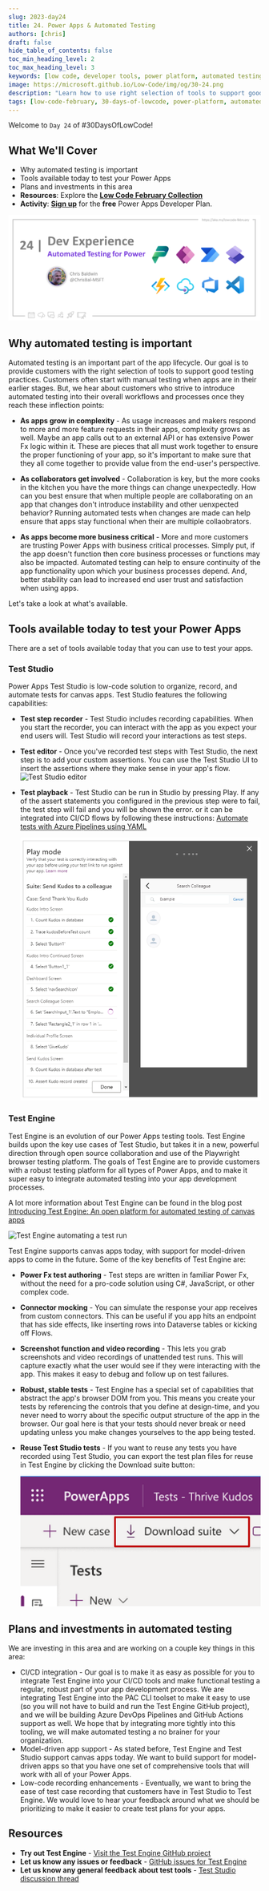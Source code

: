 ```yaml
---
slug: 2023-day24
title: 24. Power Apps & Automated Testing
authors: [chris]
draft: false
hide_table_of_contents: false
toc_min_heading_level: 2
toc_max_heading_level: 3
keywords: [low code, developer tools, power platform, automated testing, 30DaysOfLowCode]
image: https://microsoft.github.io/Low-Code/img/og/30-24.png
description: "Learn how to use right selection of tools to support good testing practices to manage app lifecycle for Power Apps - join us at #LowCodeFebruary and #30daysoflowcode https://aka.ms/lowcode-february" 
tags: [low-code-february, 30-days-of-lowcode, power-platform, automated testing]
---
```


<head>
  <meta name="twitter:url" 
    content="https://microsoft.github.io/Low-Code/img/og/30-24.png" />
  <meta name="twitter:title" 
    content="24. Power Apps & Automated Testing" />
  <meta name="twitter:description" 
    content="Learn how to use right selection of tools to support good testing practices to manage app lifecycle for Power Apps - join us at #LowCodeFebruary and #30daysoflowcode https://aka.ms/lowcode-february" />
  <meta name="twitter:image" 
    content="https://microsoft.github.io/Low-Code/img/og/30-24.png" />
  <meta name="twitter:card" content="summary_large_image" />
  <meta name="twitter:creator" 
    content="@nitya" />
  <meta name="twitter:site" content="@AzureAdvocates" /> 
  <link rel="canonical" 
    href="https://microsoft.github.io/Low-Code/img/og/30-24.png" />
</head>

Welcome to `Day 24` of #30DaysOfLowCode!

## What We'll Cover
 * Why automated testing is important
 * Tools available today to test your Power Apps
 * Plans and investments in this area
 * **Resources**: Explore the [**Low Code February Collection**](https://aka.ms/lowcode-february/collection)
 * **Activity**: [**Sign up**](https://aka.ms/lowcode-february/devplan) for the **free** Power Apps Developer Plan.



<!-- FIXME: banner image -->
![feb24](./../../../static/img/og/30-24.png)


<!-- ************************************* -->
<!--  AUTHORS: ONLY UPDATE BELOW THIS LINE -->
<!-- ************************************* -->

## Why automated testing is important
Automated testing is an important part of the app lifecycle. Our goal is to provide customers with the right selection of tools to support good testing practices. Customers often start with manual testing when apps are in their earlier stages.  But, we hear about customers who strive to introduce automated testing into their overall workflows and processes once they reach these inflection points:

* **As apps grow in complexity** - As usage increases and makers respond to more and more feature requests in their apps, complexity grows as well.  Maybe an app calls out to an external API or has extensive Power Fx logic within it.  These are pieces that all must work together to ensure the proper functioning of your app, so it's important to make sure that they all come together to provide value from the end-user's perspective.

* **As collaborators get involved** - Collaboration is key, but the more cooks in the kitchen you have the more things can change unexpectedly.  How can you best ensure that when multiple people are collaborating on an app that changes don't introduce instability and other uenxpected behavior?  Running automated tests when changes are made can help ensure that apps stay functional when their are multiple collaobrators. 
* **As apps become more business critical** - More and more customers are trusting Power Apps with business critical processes.  Simply put, if the app doesn't function then core business processes or functions may also be impacted.  Automated testing can help to ensure continuity of the app functionality upon which your business processes depend.  And, better stability can lead to increased end user trust and satisfaction when using apps.

Let's take a look at what's available.

## Tools available today to test your Power Apps

There are a set of tools available today that you can use to test your apps.  

### Test Studio

Power Apps Test Studio is low-code solution to organize, record, and automate tests for canvas apps.  Test Studio features the following capabilities:
* **Test step recorder** - Test Studio includes recording capabilities.  When you start the recorder, you can interact with the app as you expect your end users will. Test Studio will record your interactions as test steps.

* **Test editor** - Once you've recorded test steps with Test Studio, the next step is to add your custom assertions. You can use the Test Studio UI to insert the assertions where they make sense in your app's flow.
  ![Test Studio editor](./TS-EditSteps.gif)

* **Test playback** - Test Studio can be run in Studio by pressing Play. If any of the assert statements you configured in the previous step were to fail, the test step will fail and you will be shown the error. or it can be integrated into CI/CD flows by following these instructions: [Automate tests with Azure Pipelines using YAML](https://learn.microsoft.com/en-us/power-apps/maker/canvas-apps/test-studio-yaml-pipeline)

  ![Test Studio playback](./TS-PlayMode.png)

### Test Engine
Test Engine is an evolution of our Power Apps testing tools. Test Engine builds upon the key use cases of Test Studio, but takes it in a new, powerful direction through open source collaboration and use of the Playwright browser testing platform. The goals of Test Engine are to provide customers with a robust testing platform for all types of Power Apps, and to make it super easy to integrate automated testing into your app development processes.

A lot more information about Test Engine can be found in the blog post [Introducing Test Engine: An open platform for automated testing of canvas apps](https://powerapps.microsoft.com/en-us/blog/introducing-test-engine-an-open-platform-for-automated-testing-of-canvas-apps/)

  ![Test Engine automating a test run](TE-Recording.gif)

Test Engine supports canvas apps today, with support for model-driven apps to come in the future.  Some of the key benefits of Test Engine are:

* **Power Fx test authoring** - Test steps are written in familiar Power Fx, without the need for a pro-code solution using C#, JavaScript, or other complex code.
* **Connector mocking** - You can simulate the response your app receives from custom connectors.  This can be useful if you app hits an endpoint that has side effects, like inserting rows into Dataverse tables or kicking off Flows.
* **Screenshot function and video recording** - This lets you grab screenshots and video recordings of unattended test runs.  This will capture exactly what the user would see if they were interacting with the app.  This makes it easy to debug and follow up on test failures.
* **Robust, stable tests** - Test Engine has a special set of capabilities that abstract the app's browser DOM from you.  This means you create your tests by referencing the controls that you define at design-time, and you never need to worry about the specific output structure of the app in the browser.  Our goal here is that your tests should never break or need updating unless you make changes yourselves to the app being tested.
* **Reuse Test Studio tests** - If you want to reuse any tests you have recorded using Test Studio, you can export the test plan files for reuse in Test Engine by clicking the Download suite button:

  ![Alt text](TS-Export.png)

## Plans and investments in automated testing
We are investing in this area and are working on a couple key things in this area:

* CI/CD integration - Our goal is to make it as easy as possible for you to integrate Test Engine into your CI/CD tools and make functional testing a regular, robust part of your app development process.  We are integrating Test Engine into the PAC CLI toolset to make it easy to use (so you will not have to build and run the Test Engine GitHub project), and we will be building Azure DevOps Pipelines and GitHub Actions support as well.  We hope that by integrating more tightly into this tooling, we will make automated testing a no brainer for your organization.
* Model-driven app support - As stated before, Test Engine and Test Studio support canvas apps today.  We want to build support for model-driven apps so that you have one set of comprehensive tools that will work with all of your Power Apps.
* Low-code recording enhancements - Eventually, we want to bring the ease of test case recording that customers have in Test Studio to Test Engine. We would love to hear your feedback around what we should be prioritizing to make it easier to create test plans for your apps.

## Resources
* **Try out Test Engine** - [Visit the Test Engine GitHub project](https://github.com/microsoft/PowerApps-TestEngine#getting-started)
* **Let us know any issues or feedback** - [GitHub issues for Test Engine](https://github.com/microsoft/PowerApps-TestEngine#getting-started)
* **Let us know any general feedback about test tools** - [Test Studio discussion thread](https://powerusers.microsoft.com/t5/Building-Power-Apps/Power-Apps-Test-Studio-Feedback-discussion-thread/td-p/455051)
